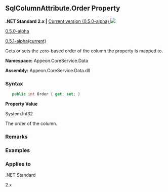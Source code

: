 ## **SqlColumnAttribute.Order Property**

**.NET Standard 2.x |**  <a href="javascript:void(0)" class="dropdown">Current version (0.5.0-alpha) <img src="~/images/dropdown.png"/></a>

<div class="otherversions"  value="versdiv">

<a href="javascript:void(0)">0.5.0-alpha</a>

<a href="javascript:void(0)">0.5.1-alpha(current)</a>

</div>

Gets or sets the zero-based order of the column the property is mapped to.

 **Namespace:** Appeon.CoreService.Data

 **Assembly:** Appeon.CoreService.Data.dll

### **Syntax**

```c#
   public int Order { get; set; }
```

**Property Value**

System.Int32

The order of the column.

### **Remarks**



### **Examples**



### **Applies to**

.NET Standard 

2.x